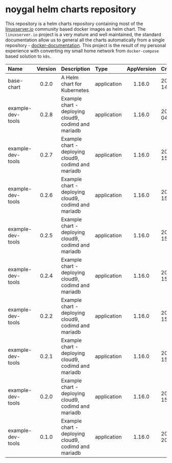# noygal helm charts repository

This repository is a helm charts repository containing most of the [linuxserver.io](https://www.linuxserver.io/) community based docker images as helm chart. The `linuxserver.io` project is a very mature and well maintained, the standard documentation allow us to general all the charts automatically from a single repository - [docker-documentation](https://github.com/linuxserver/docker-documentation). This project is the result of my personal experience with converting my small home network from `docker-compose` based solution to `k8s`.

|Name|Version|Description|Type|AppVersion|Created|Downloads
|:--|:-:|:--|:--|:--:|:--|:--:|
base-chart|0.2.0|A Helm chart for Kubernetes|application|1.16.0|2020-12-14T23:54:40.535612165Z|[link](https://github.com/noygal/helm/releases/download/base-chart-0.2.0/base-chart-0.2.0.tgz) 
example-dev-tools|0.2.8|Example chart - deploying cloud9, codimd and mariadb|application|1.16.0|2021-01-04T21:21:13.462326025Z|[link](https://github.com/noygal/helm/releases/download/example-dev-tools-0.2.8/example-dev-tools-0.2.8.tgz) 
example-dev-tools|0.2.7|Example chart - deploying cloud9, codimd and mariadb|application|1.16.0|2020-12-15T22:09:12.987130167Z|[link](https://github.com/noygal/helm/releases/download/example-dev-tools-0.2.7/example-dev-tools-0.2.7.tgz) 
example-dev-tools|0.2.6|Example chart - deploying cloud9, codimd and mariadb|application|1.16.0|2020-12-15T21:38:49.282772619Z|[link](https://github.com/noygal/helm/releases/download/example-dev-tools-0.2.6/example-dev-tools-0.2.6.tgz) 
example-dev-tools|0.2.5|Example chart - deploying cloud9, codimd and mariadb|application|1.16.0|2020-12-15T21:25:14.668920688Z|[link](https://github.com/noygal/helm/releases/download/example-dev-tools-0.2.5/example-dev-tools-0.2.5.tgz) 
example-dev-tools|0.2.4|Example chart - deploying cloud9, codimd and mariadb|application|1.16.0|2020-12-15T21:20:09.850292058Z|[link](https://github.com/noygal/helm/releases/download/example-dev-tools-0.2.4/example-dev-tools-0.2.4.tgz) 
example-dev-tools|0.2.2|Example chart - deploying cloud9, codimd and mariadb|application|1.16.0|2020-12-15T20:36:34.534695194Z|[link](https://github.com/noygal/helm/releases/download/example-dev-tools-0.2.2/example-dev-tools-0.2.2.tgz) 
example-dev-tools|0.2.1|Example chart - deploying cloud9, codimd and mariadb|application|1.16.0|2020-12-15T01:15:54.835903553Z|[link](https://github.com/noygal/helm/releases/download/example-dev-tools-0.2.1/example-dev-tools-0.2.1.tgz) 
example-dev-tools|0.2.0|Example chart - deploying cloud9, codimd and mariadb|application|1.16.0|2020-12-15T01:03:40.22809117Z|[link](https://github.com/noygal/helm/releases/download/example-dev-tools-0.2.0/example-dev-tools-0.2.0.tgz) 
example-dev-tools|0.1.0|Example chart - deploying cloud9, codimd and mariadb|application|1.16.0|2020-06-20T01:10:19.825505+03:00|[link](https://github.com/noygal/helm/releases/download/example-dev-tools-0.1.0/example-dev-tools-0.1.0.tgz) 
